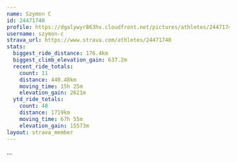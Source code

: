 ```yaml
---
name: Szymon C
id: 24471740
profile: https://dgalywyr863hv.cloudfront.net/pictures/athletes/24471740/7213253/2/large.jpg
username: szymon-c
strava_url: https://www.strava.com/athletes/24471740
stats:
  biggest_ride_distance: 176.4km
  biggest_climb_elevation_gain: 637.2m
  recent_ride_totals:
    count: 11
    distance: 440.48km
    moving_time: 15h 25m
    elevation_gain: 2621m
  ytd_ride_totals:
    count: 48
    distance: 1719km
    moving_time: 67h 55m
    elevation_gain: 15573m
layout: strava_member
--- 
```

...
